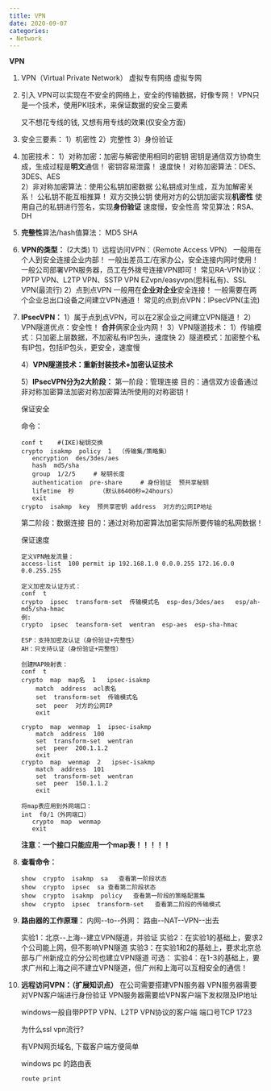 ```yaml
---
title: VPN
date: 2020-09-07
categories:
- Network
---
```

**VPN**

1. VPN（Virtual  Private Network）
        虚拟专有网络
        虚拟专网

2. 引入
   VPN可以实现在不安全的网络上，安全的传输数据，好像专网！
   VPN只是一个技术，使用PKI技术，来保证数据的安全三要素

   又不想花专线的钱, 又想有用专线的效果(仅安全方面)

3. 安全三要素：
   1）机密性
   2）完整性
   3）身份验证

4. 加密技术：
   1）对称加密：加密与解密使用相同的密钥
                         密钥是通信双方协商生成，生成过程是**明文**通信！
                         密钥容易泄露！
   	      			速度快！
                         对称加密算法：DES、3DES、AES             
   2）非对称加密算法：使用公私钥加密数据
   		公私钥成对生成，互为加解密关系！
   		公私钥不能互相推算！
   		双方交换公钥
   		使用对方的公钥加密实现**机密性**
   		使用自己的私钥进行签名，实现**身份验证**
   		速度慢，安全性高
   		常见算法：RSA、DH

5. **完整性**算法/hash值算法：
       MD5
       SHA

6. **VPN的类型：**  (2大类)
     1）远程访问VPN：（Remote Access VPN）
        	一般用在个人到安全连接企业内部！
        	一般出差员工/在家办公，安全连接内网时使用！
        	一般公司部署VPN服务器，员工在外拨号连接VPN即可！
        	常见RA-VPN协议：PPTP VPN、L2TP VPN、SSTP VPN
        			EZvpn/easyvpn(思科私有)、SSL VPN(最流行)
     2）点到点VPN
        	一般用在**企业对企业**安全连接！
        	一般需要在两个企业总出口设备之间建立VPN通道！
        	常见的点到点VPN：IPsecVPN(主流)

7. **IPsecVPN：**
   1）属于点到点VPN，可以在2家企业之间建立VPN隧道！
   2）VPN隧道优点：安全性！
                                    **合并**俩家企业内网！
   3）VPN隧道技术：
         1）传输模式：只加密上层数据，不加密私有IP包头，速度快
         2）隧道模式：加密整个私有IP包，包括IP包头，更安全，速度慢

   4）**VPN隧道技术：重新封装技术+加密认证技术**

   5）**IPsecVPN分为2大阶段：**
   第一阶段：管理连接
   目的：通信双方设备通过非对称加密算法加密对称加密算法所使用的对称密钥！

   保证安全

   命令：

   ```
   conf t    #(IKE)秘钥交换
   crypto  isakmp  policy  1  （传输集/策略集）
      encryption  des/3des/aes
      hash  md5/sha
      group  1/2/5     # 秘钥长度
      authentication  pre-share     # 身份验证  预共享秘钥
      lifetime  秒       （默认86400秒=24hours）
      exit
   crypto  isakmp  key  预共享密钥 address  对方的公网IP地址
   ```

   第二阶段：数据连接
   目的：通过对称加密算法加密实际所要传输的私网数据！

   保证速度

   ```
   定义VPN触发流量：
   access-list  100 permit ip 192.168.1.0 0.0.0.255 172.16.0.0 0.0.255.255
   
   定义加密及认证方式：
   conf  t
   crypto  ipsec  transform-set  传输模式名  esp-des/3des/aes   esp/ah-md5/sha-hmac
   例:
   crypto  ipsec  teansform-set  wentran  esp-aes  esp-sha-hmac
   
   ESP：支持加密及认证（身份验证+完整性）
   AH：只支持认证（身份验证+完整性）
   
   创建MAP映射表：
   conf  t
   crypto  map  map名  1   ipsec-isakmp
       match  address  acl表名
       set  transform-set  传输模式名
       set  peer  对方的公网IP
       exit
   
   crypto  map  wenmap  1  ipsec-isakmp
       match  address  100
       set  transform-set  wentran
       set  peer  200.1.1.2
       exit
   crypto  map  wenmap  2   ipsec-isakmp
       match  address  101
       set  transform-set  wentran
       set  peer  150.1.1.2
       exit
   
   将map表应用到外网端口：
   int  f0/1（外网端口）
      crypto  map  wenmap
      exit
   ```

   **注意：一个接口只能应用一个map表！！！！！**

8. **查看命令：**

   ```   
   show  crypto  isakmp  sa   查看第一阶段状态
   show  crypto  ipsec  sa 查看第二阶段状态
   show  crypto  isakmp  policy   查看第一阶段的策略配置集
   show  crypto  ipsec  transform-set   查看第二阶段的传输模式
   ```

9. **路由器的工作原理：**
   内网--to--外网： 路由--NAT--VPN--出去

   实验1：北京--上海--建立VPN隧道，并验证
   实验2：在实验1的基础上，要求2个公司能上网，但不影响VPN隧道
   实验3：在实验1和2的基础上，要求北京总部与广州新成立的分公司也建立VPN隧道
   可选：
   实验4：在1-3的基础上，要求广州和上海之间不建立VPN隧道，但广州和上海可以互相安全的通信！

10. **远程访问VPN：（扩展知识点）**
     在公司需要搭建VPN服务器
     VPN服务器需要对VPN客户端进行身份验证
     VPN服务器需要给VPN客户端下发权限及IP地址

     windows一般自带PPTP VPN、L2TP VPN协议的客户端   端口号TCP 1723

     为什么ssl vpn流行?

     有VPN网页域名, 下载客户端方便简单

     windows pc 的路由表

     ```
     route print
     ```

     
